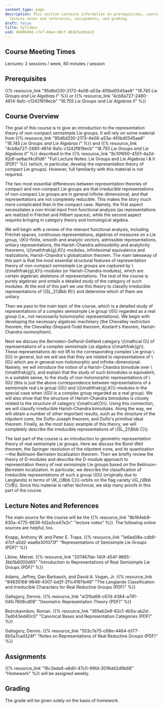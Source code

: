 ```yaml
---
content_type: page
description: This section contains information on prerequisites, course overview,
  lecture notes and references, assignments, and grading.
draft: false
title: Syllabus
uid: 96606458-c7ef-48ee-b8cf-b63e5ec0ee23
---
```

## Course Meeting Times

Lectures: 2 sessions / week, 80 minutes / session

## Prerequisites

{{% resource_link "95d6d330-2173-4e06-a53a-4f0bd0545ae8" "*18.745 Lie Groups and Lie Algebras I*" %}} *or* {{% resource_link "4cb8a727-2480-4614-8a1c-c1242f819ecb" "*18.755 Lie Groups and Lie Algebras II*" %}} 

## Course Overview

The goal of this course is to give an introduction to the representation theory of non-compact semisimple Lie groups. It will rely on some material from {{% resource_link "95d6d330-2173-4e06-a53a-4f0bd0545ae8" "*18.745 Lie Groups and Lie Algebras I*" %}} and {{% resource_link "4cb8a727-2480-4614-8a1c-c1242f819ecb" "*18.755 Lie Groups and Lie Algebras II*" %}} described in the {{% resource_link "8c10f650-4551-4a2d-92df-ae8acf4c81d6" "Full Lecture Notes: Lie Groups and Lie Algebras I & II (PDF)" %}} (which, in particular, develop the representation theory of compact Lie groups). However, full familiarity with this material is not required.

The two most essential differences between representation theories of compact and non-compact Lie groups are that irreducible representations of non-compact Lie groups are in general infinite-dimensional, and that representations are not completely reducible. This makes the story much more complicated than in the compact case. Namely, the first aspect necessitates a non-trivial input from functional analysis (as representations are realized in Fréchet and Hilbert spaces), while the second aspect requires bringing in category theory and homological algebra.

We will begin with a review of the relevant functional analysis, including Fréchet spaces, continuous representations, algebras of measures on a Lie group, \\(K\\)-finite, smooth and analytic vectors, admissible representations, unitary representations, the Harish-Chandra admissibility and analyticity theorems, \\((\\mathfrak{g},K)\\)-modules, infinitesimal equivalence and realizations, Harish-Chandra's globalization theorem. The main takeaway of this part is that the most essential structural features of representation theory of non-compact semisimple Lie groups are captured by \\((\\mathfrak{g},K)\\)-modules (or Harish-Chandra modules), which are certain algebraic skeletons of representations. The rest of the course is purely algebraic and entails a detailed study of the category of such modules. At the end of this part we use this theory to classify irreducible representations of \\(SL\_2(\\Bbb R)\\) and determine which of them are unitary.

Then we pass to the main topic of the course, which is a detailed study of representations of a complex semisimple Lie group \\(G\\) regarded as a real group (i.e., not necessarily holomorphic representations). We begin with developing the necessary algebraic machinery (the Chevalley restriction theorem, the Chevalley-Shepard-Todd theorem, Kostant's theorem, Harish-Chandra isomorphism).

Next we discuss the Bernstein-Gelfand-Gelfand category \\(\\mathcal O\\) of representations of a complex semisimple Lie algebra \\(\\mathfrak{g}\\). These representations do not lift to the corresponding complex Lie group \\(G\\) in general, but we will see that they are related to representations of \\(G\\) which are in general non-holomorphic and infinite-dimensional. Namely, we will introduce the notion of a Harish-Chandra bimodule over \\(\\mathfrak{g}\\), and explain that the study of such bimodules is equivalent, in a suitable sense, to the study of non-holomorphic representations of \\(G\\) (this is just the above correspondence between representations of a semisimple real Lie group \\(G\\) and \\((\\mathfrak{g},K)\\)-modules in the special case when \\(G\\) is a complex group regarded as a real group). We will also show that the structure of Harish-Chandra bimodules is closely related to the structure of category \\(\\mathcal{O}\\). Using this connection, we will classify irreducible Harish-Chandra bimodules. Along the way, we will obtain a number of other important results, such as the structure of the nilpotent cone, the Duflo-Joseph theorem, and Duflo's primitive ideal theorem. Finally, as the most basic example of this theory, we will completely describe the irreducible representations of \\(SL\_2(\\Bbb C)\\).

The last part of the course is an introduction to geometric representation theory of real semisimple Lie groups. Here we discuss the Borel-Weil theorem, the Springer resolution of the nilpotent cone, and its quantization—the Beilinson-Bernstein localization theorem. Then we briefly review the theory of D-modules and describe the D-module approach to representation theory of real semisimple Lie groups based on the Beilinson-Bernstein localization. In particular, we describe the classification of irreducible representations of such a group \\(G\\) (originally due to Langlands) in terms of \\(K\_{\\Bbb C}\\)-orbits on the flag variety \\(G\_{\\Bbb C}/B\\). Since this material is rather technical, we skip many proofs in this part of the course.

## Lecture Notes and References

The main source for the course will be the {{% resource_link "8b164eb9-830a-4775-8839-fd2a3ce47e2c" "lecture notes" %}}. The following online sources are helpful, too.

Knapp, Anthony W. and Peter E. Trapa. {{% resource_link "1e6ad08a-cdb9-47cf-a5d2-eaa6e301073f" "Representations of Semisimple Lie Groups (PDF)" %}}

Libine, Matvei. {{% resource_link "207467bb-140f-454f-9665-3bb1b6000d65" "Introduction to Representations of Real Semisimple Lie Groups (PDF)" %}}

Adams, Jeffrey, Dan Barbasch, and David A. Vogan, Jr. {{% resource_link "84835168-9648-4307-bd2f-2f1c41911e46" "The Langlands Classification and Irreducible Characters for Real Reductive Groups (PDF)" %}}

Gaitsgory, Dennis. {{% resource_link "a12fba69-c67d-4384-a791-04fc7608cd08" "Geometric Representation Theory (PDF)" %}}

Bezrukavnikov, Roman. {{% resource_link "365eb2e8-82c1-4b5a-ab2d-7ad043ed40c0" "Canonical Bases and Representation Categories (PDF)" %}}

Gaitsgory, Dennis. {{% resource_link "553c7e75-c68e-4464-b177-6b5a7cad324f" "Notes on Representations of Real Reductive Groups (PDF)" %}}

## Assignments

{{% resource_link "16c3eda9-a6d0-47c0-99fd-3016d42d9b68" "Homework" %}} will be assigned weekly.

## Grading

The grade will be given solely on the basis of homework.